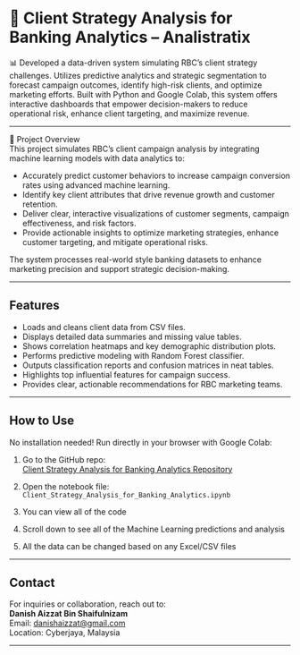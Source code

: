 # 🏦 Client Strategy Analysis for Banking Analytics – Analistratix

📊 Developed a data-driven system simulating RBC’s client strategy challenges. Utilizes predictive analytics and strategic segmentation to forecast campaign outcomes, identify high-risk clients, and optimize marketing efforts. Built with Python and Google Colab, this system offers interactive dashboards that empower decision-makers to reduce operational risk, enhance client targeting, and maximize revenue.

---

📌 Project  Overview  
This project simulates RBC’s client campaign analysis by integrating machine learning models with data analytics to:

- Accurately predict customer behaviors to increase campaign conversion rates using advanced machine learning.  
- Identify key client attributes that drive revenue growth and customer retention.  
- Deliver clear, interactive visualizations of customer segments, campaign effectiveness, and risk factors.  
- Provide actionable insights to optimize marketing strategies, enhance customer targeting, and mitigate operational risks.  
  

The system processes real-world style banking datasets to enhance marketing precision and support strategic decision-making.

---

## Features

- Loads and cleans client data from CSV files.  
- Displays detailed data summaries and missing value tables.  
- Shows correlation heatmaps and key demographic distribution plots.  
- Performs predictive modeling with Random Forest classifier.  
- Outputs classification reports and confusion matrices in neat tables.  
- Highlights top influential features for campaign success.  
- Provides clear, actionable recommendations for RBC marketing teams.

---

## How to Use

No installation needed! Run directly in your browser with Google Colab:

1. Go to the GitHub repo:  
   [Client Strategy Analysis for Banking Analytics Repository](https://github.com/danish330/Client-Strategy-Engine-for-Banking-Analytics)

2. Open the notebook file:  
   `Client_Strategy_Analysis_for_Banking_Analytics.ipynb`

3. You can view all of the code

4. Scroll down to see all of the Machine Learning predictions and analysis

5. All the data can be changed based on any Excel/CSV files

---

## Contact

For inquiries or collaboration, reach out to:  
**Danish Aizzat Bin Shaifulnizam**  
Email: danishaizzat@gmail.com  
Location: Cyberjaya, Malaysia  

---
